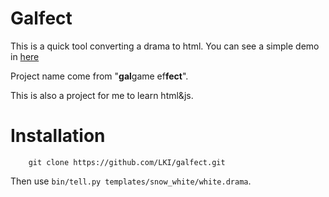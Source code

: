 # Galfect

This is a quick tool converting a drama to html.
You can see a simple demo in [here][liriansu.com]

Project name come from "**gal**game ef**fect**".

This is also a project for me to learn html&js.

# Installation

```
    git clone https://github.com/LKI/galfect.git
```

Then use `bin/tell.py templates/snow_white/white.drama`.

[liriansu.com]: http://liriansu.com/story

